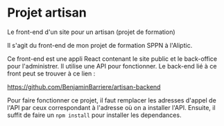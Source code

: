 # Projet artisan

Le front-end d'un site pour un artisan (projet de formation)

Il s'agit du front-end de mon projet de formation SPPN à l'Aliptic.

Ce front-end est une appli React contenant le site public et le back-office pour l'administrer. Il utilise une API pour fonctionner. Le back-end lié à ce front peut se trouver à ce lien :

https://github.com/BenjaminBarriere/artisan-backend

Pour faire fonctionner ce projet, il faut remplacer les adresses d'appel de l'API par ceux correspondant à l'adresse où on a installer l'API. Ensuite, il suffit de faire un `npm install` pour installer les dependances.
